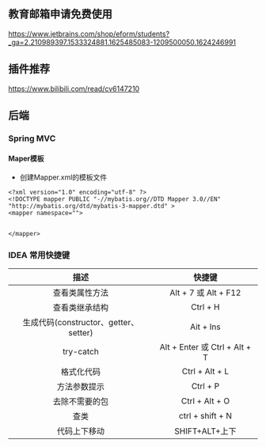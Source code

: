 ## 教育邮箱申请免费使用

<https://www.jetbrains.com/shop/eform/students?_ga=2.210989397.1533324881.1625485083-1209500050.1624246991>

## 插件推荐

<https://www.bilibili.com/read/cv6147210>

## 后端

### Spring MVC

#### Maper模板

- 创建Mapper.xml的模板文件

```xml-dtd
<?xml version="1.0" encoding="utf-8" ?>
<!DOCTYPE mapper PUBLIC "-//mybatis.org//DTD Mapper 3.0//EN" "http://mybatis.org/dtd/mybatis-3-mapper.dtd" >
<mapper namespace="">
    
    
</mapper>
```

### IDEA 常用快捷键

|                 描述                  |            快捷键             |
| :-----------------------------------: | :---------------------------: |
|            查看类属性方法             |     Alt + 7  或 Alt + F12     |
|            查看类继承结构             |           Ctrl + H            |
| 生成代码(constructor、getter、setter) |           Ait + Ins           |
|               try-catch               | Alt + Enter 或 Ctrl + Alt + T |
|              格式化代码               |        Ctrl + Alt + L         |
|             方法参数提示              |           Ctrl + P            |
|            去除不需要的包             |        Ctrl + Alt + O         |
|                 查类                  |       ctrl + shift + N        |
|             代码上下移动              |        SHIFT+ALT+上下         |

